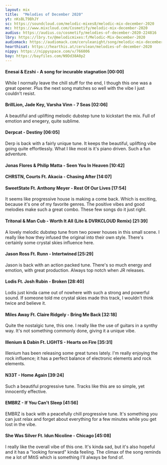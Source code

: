 ```yaml
---
layout: mix
title:  "Melodies of December 2020"
yt: nKsBLT9BhJY
sc: https://soundcloud.com/melodic-mixes8/melodic-mix-december-2020
mc: https://www.mixcloud.com/Cosmetify/melodic-mix-december-2020
audius: https://audius.co/cosmetify/melodies-of-december-2020-224816
lbry: https://lbry.tv/@melodicmixes:f/Melodic-Mix-December-2020
audiomack: https://audiomack.com/ceruleanight/song/melodic-mix-december-2020
hearthisat: https://hearthis.at/cerulean/melodies-of-december-2020
nippy: https://nippyspace.com/v/766006
bay: https://bayfiles.com/N9Dd38A0p2
---
```


#### Enesai & Ezshi - A song for incurable stagnation [00:00]
While I normally leave the chill stuff for the end, I though this one was a great opener. Plus the next song matches so well with the vibe I just couldn't resist.

#### BrillLion, Jade Key, Varsha Vinn - 7 Seas [02:06]
A beautiful and uplifting melodic dubstep tune to kickstart the mix. Full of emotion and enegery, quite sublime.

#### Derpcat - Destiny [06:05]
Derp is back with a fairly unique tune. It keeps the beautiful, uplifting vibe going quite effortlessly. What I like most is it's piano driven. Such a fun adventure.

#### Jonas Flores & Philip Matta - Seen You In Heaven [10:42]
#### CHRSTN, Courts Ft. Akacia - Chasing After [14:07]
#### SweetState Ft. Anthony Meyer - Rest Of Our Lives [17:54]
It seems like progressive house is making a come back. Which is exciting, because it's one of my favorite genres. The positive vibes and good melodies make such a great combo. These few songs do it just right.

#### Tritonal & Man Cub - Worth It All (Lite & DVRKCLOUD Remix) [21:39]
A lovely melodic dubstep tune from two power houses in this small scene. I really like how they infused the original into their own style. There's certainly some crystal skies influence here.

#### Jason Ross Ft. Runn - Intertwined [25:29]
Jason is back with an action packed tune. There's so much energy and emotion, with great production. Always top notch when JR releases.

#### Lodis Ft. Josh Rubin - Broken [28:40]
Lodis just kinda came out of nowhere with such a strong and powerful sound. If someone told me crystal skies made this track, I wouldn't think twice and believe it.

#### Miles Away Ft. Claire Ridgely - Bring Me Back [32:18]
Quite the nostalgic tune, this one. I really like the use of guitars in a synthy way. It's not something commonly done, giving it a unique vibe.

#### Illenium & Dabin Ft. LIGHTS - Hearts on Fire [35:31]
Illenium has been releasing some great tunes lately. I'm really enjoying the rock influence; it has a perfect balance of electronic elements and rock elements.

#### N33T - Home Again [39:24]
Such a beautiful progressive tune. Tracks like this are so simple, yet innocently effective.

#### EMBRZ - If You Can't Sleep [41:56]
EMBRZ is back with a peacefully chill progressive tune. It's something you can just relax and forget about everything for a few minutes while you get lost in the vibe.

#### She Was Silver Ft. Idun Nicoline - Chicago [45:08]
I really like the overall vibe of this one. It's kinda sad, but it's also hopeful and it has a "looking forward" kinda feeling. The climax of the song reminds me a lot of MitiS which is something I'll always be fond of.